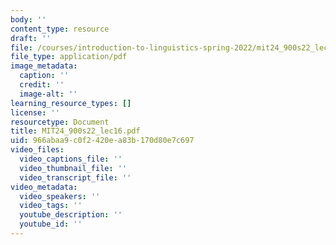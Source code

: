 ```yaml
---
body: ''
content_type: resource
draft: ''
file: /courses/introduction-to-linguistics-spring-2022/mit24_900s22_lec16.pdf
file_type: application/pdf
image_metadata:
  caption: ''
  credit: ''
  image-alt: ''
learning_resource_types: []
license: ''
resourcetype: Document
title: MIT24_900s22_lec16.pdf
uid: 966abaa9-c0f2-420e-a83b-170d80e7c697
video_files:
  video_captions_file: ''
  video_thumbnail_file: ''
  video_transcript_file: ''
video_metadata:
  video_speakers: ''
  video_tags: ''
  youtube_description: ''
  youtube_id: ''
---
```

